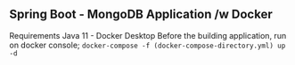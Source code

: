 ## Spring Boot - MongoDB Application /w Docker
Requirements
Java 11 - Docker Desktop
Before the building application, run on docker console;
`docker-compose -f (docker-compose-directory.yml) up -d`
